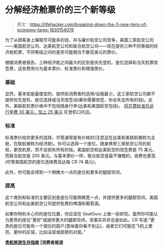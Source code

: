# 分解经济舱票价的三个新等级

> 原文：<https://lifehacker.com/breaking-down-the-3-new-tiers-of-economy-fares-1830154078>

为了从顾客身上赚取尽可能多的钱，并与廉价航空公司竞争，美国三家航空公司——美国航空公司、达美航空公司和联合航空公司——现在提供三种不同等级的经济舱机票，不同等级之间的差异可能相当于数百美元的票价。



根据消费者报告，三种经济舱之间最大的区别是优先登机、座位选择和当天机票改签费，这些费用分为基本票价、标准票价和增强票价。

### 基础

显然，基本型是最便宜的，提供给消费者的选择/设施最少。这三家航空公司都不提供优先登机、座位选择或当天改签(如果你需要改签，你会失去所有的钱)。此外，美联航机票价格中不包括随身行李(达美和美国航空包括)。 [将花费标准托运行李费 30 美元，加上 25 美元](https://twocents.lifehacker.com/know-the-airline-baggage-and-seat-fees-for-the-major-u-1829459066) 在登机口托运。

### 标准

标准票价给你更多的选择，尽管通常是有价格的(注意这在达美和美联航被称为主舱，在联航被称为经济舱)。你可以选择一个座位，随身携带三家航空公司的航班，更改机票，而不会损失所有的钱。美国航空和达美航空的改签费是 75 美元，而联合航空是 200 美元。与基本票价一样，联合航空是最不慷慨的，收费也更高(尽管美国航空的座位选择费高达每 CR 74 美元)。

此外，你可能会得到一个稍微大一点的座位和更多的腿部空间。

### 提高

这个类别和标准的主要区别是座位可能稍微宽一点，并提供更多的腿部空间，美国航空公司和达美航空公司提供免费的啤酒和葡萄酒。

如果你特别关心你的座位位置，你应该在 SeatGuru 上做一些研究。虽然你可能认为更贵的座位“更好”或提供更大的腿部空间，但事实并非总是如此。CR 写道:“更贵的座位可能有一个错位的窗户(意味着你看不到云)，或者它们可能在飞机上更亮、更吵的区域，比如浴室或厨房的对面。”

[**贵航旅游生存指南**](https://www.consumerreports.org/airline-travel/airline-travel-survival-guide/) **|消费者报道**